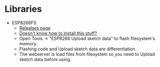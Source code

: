 # Libraries #
- ESP8266FS
  - [Relealses page](https://github.com/esp8266/arduino-esp8266fs-plugin/releases)
  - [Doesn't know how to install this stuff?](https://github.com/esp8266/arduino-esp8266fs-plugin#installation)
  - Open Tools -> "ESP8266 Upload sketch data" to flash filesystem's memory.
  - Flashing code and Upload sketch data are differentiation.
  - The webserver is load files from filesystem so you need to Upload sketch data before using.